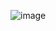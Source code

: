 ![image](https://github.com/miklos1125/on_the_wire/assets/127934692/99f6b20d-3365-4532-8dc5-fcce0fd4a1f6)
